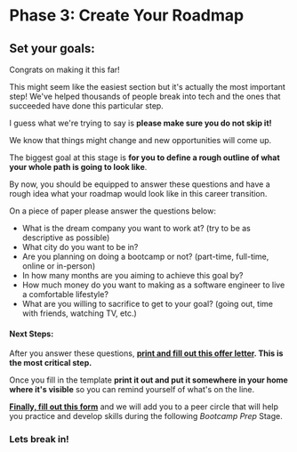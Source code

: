 # Phase 3: Create Your Roadmap

## Set your goals:

Congrats on making it this far!

This might seem like the easiest section but it's actually the most important step! We've helped thousands of people break into tech and the ones that succeeded have done this particular step.

I guess what we're trying to say is **please make sure you do not skip it!**

We know that things might change and new opportunities will come up. 

The biggest goal at this stage is **for you to define a rough outline of what your whole path is going to look like**. 

By now, you should be equipped to answer these questions and have a rough idea what your roadmap would look like in this career transition.

On a piece of paper please answer the questions below:

* What is the dream company you want to work at? \(try to be as descriptive as possible\)
* What city do you want to be in?
* Are you planning on doing a bootcamp or not? \(part-time, full-time, online or in-person\)
* In how many months are you aiming to achieve this goal by?
* How much money do you want to making as a software engineer to live a comfortable lifestyle?
* What are you willing to sacrifice to get to your goal? \(going out, time with friends, watching TV, etc.\)

#### Next Steps:

After you answer these questions, [**print and fill out this offer letter**](https://docs.google.com/document/d/12jDschLbdBNZ-iuURcfovWrBDOvmBuPJI9TXwj6vddM/edit?usp=sharing)**. This is the most critical step.**

Once you fill in the template **print it out and put it somewhere in your home where it's visible** so you can remind yourself of what's on the line.

[**Finally, fill out this form**](https://goo.gl/forms/Sh43ICa77xnXsrvI3) and we will add you to a peer circle that will help you practice and develop skills during the following _Bootcamp Prep_ Stage.

### Lets break in!

